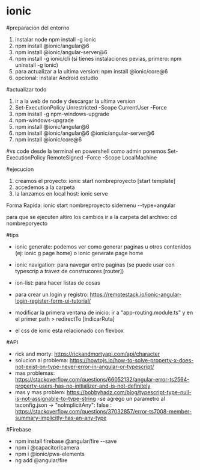 # ionic

#preparacion del entorno
1) instalar node npm install -g ionic
2) npm install @ionic/angular@6
3) npm install @ionic/angular-server@6
4) npm install -g ionic/cli (si tienes instalaciones pevias, primero: npm uninstall -g ionic)
5) para actualizar a la ultima version: npm install @ionic/core@6
6) opcional: instalar Android estudio

#actualizar todo
1) ir a la web de node y descargar la ultima version
2) Set-ExecutionPolicy Unrestricted -Scope CurrentUser -Force
3) npm install -g npm-windows-upgrade
4) npm-windows-upgrade
5) npm install @ionic/angular@6
6) npm install @ionic/angular@6 @ionic/angular-server@6
7) npm install @ionic/core@6

#vs code desde la terminal
en powershell como admin ponemos
Set-ExecutionPolicy RemoteSigned -Force -Scope LocalMachine

#ejecucion
1) creamos el proyecto: ionic start nombreproyecto [start template]
2) accedemos a la carpeta
3) la lanzamos en local host: ionic serve

Forma Rapida: ionic start nombreproyecto sidemenu --type=angular

para que se ejecuten altiro los cambios
ir a la carpeta del archivo: cd nombreporyecto

#tips
- ionic generate: podemos ver como generar paginas u otros contenidos (ej: ionic g page home) o ionic generate page home
- ionic navigation: para navegar entre paginas (se puede usar con typescrip a travez de construcores [router])
- ion-list: para hacer listas de cosas

- para crear un login y registro: https://remotestack.io/ionic-angular-login-register-form-ui-tutorial/

- modificar la primera ventana de inicio: ir a "app-routing.module.ts" y en el primer path > redirectTo [indicarRuta]
- el css de ionic esta relacionado con flexbox

#API
- rick and morty: https://rickandmortyapi.com/api/character
- solucion al problema: https://howtojs.io/how-to-solve-property-x-does-not-exist-on-type-never-error-in-angular-or-typescript/
- mas problemas: https://stackoverflow.com/questions/66052132/angular-error-ts2564-property-users-has-no-initializer-and-is-not-definitely
- mas y mas problem: https://bobbyhadz.com/blog/typescript-type-null-is-not-assignable-to-type-string
-se agrego un parametro al tsconfig.json -> "noImplicitAny": false : https://stackoverflow.com/questions/37032857/error-ts7008-member-summary-implicitly-has-an-any-type

#Firebase
- npm install firebase @angular/fire --save
- npm i @capacitor/camera
- npm i @ionic/pwa-elements
- ng add @angular/fire
